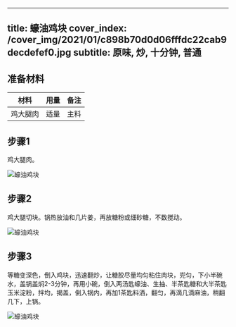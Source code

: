 
---
title: 蠔油鸡块
cover_index: /cover_img/2021/01/c898b70d0d06fffdc22cab9decdefef0.jpg
subtitle: 原味, 炒, 十分钟, 普通
---

## 准备材料

| 材料     | 用量 | 备注|
| ------- | ----- | --- |
| 鸡大腿肉 | 适量| 主料 |

## 步骤1

鸡大腿肉。

![蠔油鸡块](https://i8.meishichina.com/attachment/recipe/201009/201009291705387.jpg?x-oss-process=style/p320) 

## 步骤2

鸡大腿切块。锅热放油和几片姜，再放糖粉或细砂糖，不数搅动。

![蠔油鸡块](https://i8.meishichina.com/attachment/recipe/201009/201009291706230.jpg?x-oss-process=style/p320) 

## 步骤3

等糖变深色，倒入鸡块，迅速翻炒，让糖胶尽量均匀粘住肉块，兜匀，下小半碗水，盖锅盖焖2-3分钟，再用小碗，倒入两汤匙蠔油、生抽、半茶匙糖和大半茶匙玉米淀粉，拌均，揭盖，倒入锅内，再加1茶匙料洒，翻匀，再滴几滴麻油，稍翻几下，上锅。

![蠔油鸡块](https://i8.meishichina.com/attachment/recipe/201009/201009291706336.jpg?x-oss-process=style/p320) 

